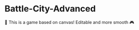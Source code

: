 # Battle-City-Advanced
:lollipop: This is a game based on canvas! Editable and more smooth :video_game:
